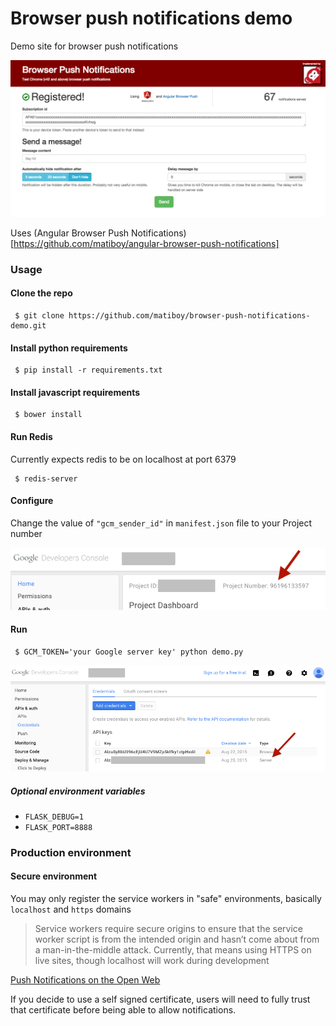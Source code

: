 # Browser push notifications demo
Demo site for browser push notifications

![demo site](./doc/site.png "Ready to send")

Uses (Angular Browser Push Notifications)[https://github.com/matiboy/angular-browser-push-notifications]

### Usage

#### Clone the repo

```
 $ git clone https://github.com/matiboy/browser-push-notifications-demo.git
```

#### Install python requirements

```
 $ pip install -r requirements.txt
```

#### Install javascript requirements

```
 $ bower install
```

#### Run Redis

Currently expects redis to be on localhost at port 6379

```
 $ redis-server
```

#### Configure

Change the value of `"gcm_sender_id"` in `manifest.json` file to your Project number

![google browser key](./doc/browser_key.png "Google browser key")

#### Run

```
 $ GCM_TOKEN='your Google server key' python demo.py
```

![google server key](./doc/server_key.png "Google server key")

##### Optional environment variables

- `FLASK_DEBUG=1`
- `FLASK_PORT=8888`

### Production environment

#### Secure environment

You may only register the service workers in "safe" environments, basically `localhost` and `https` domains

> Service workers require secure origins to ensure that the service worker script is from the intended origin and hasn’t come about from a man-in-the-middle attack. Currently, that means using HTTPS on live sites, though localhost will work during development

[Push Notifications on the Open Web](https://developers.google.com/web/updates/2015/03/push-notificatons-on-the-open-web)

If you decide to use a self signed certificate, users will need to fully trust that certificate before being able to allow notifications.

